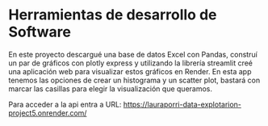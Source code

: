 # Herramientas de desarrollo de Software

En este proyecto descargué una base de datos Excel con Pandas, construí un par de gráficos con plotly express y utilizando la librería streamlit creé una aplicación web para visualizar estos gráficos en Render. En esta app tenemos las opciones de crear un histograma y un scatter plot, bastará con marcar las casillas para elegir la visualización que queramos.

Para acceder a la api entra a
URL: https://lauraporri-data-explotarion-project5.onrender.com/
